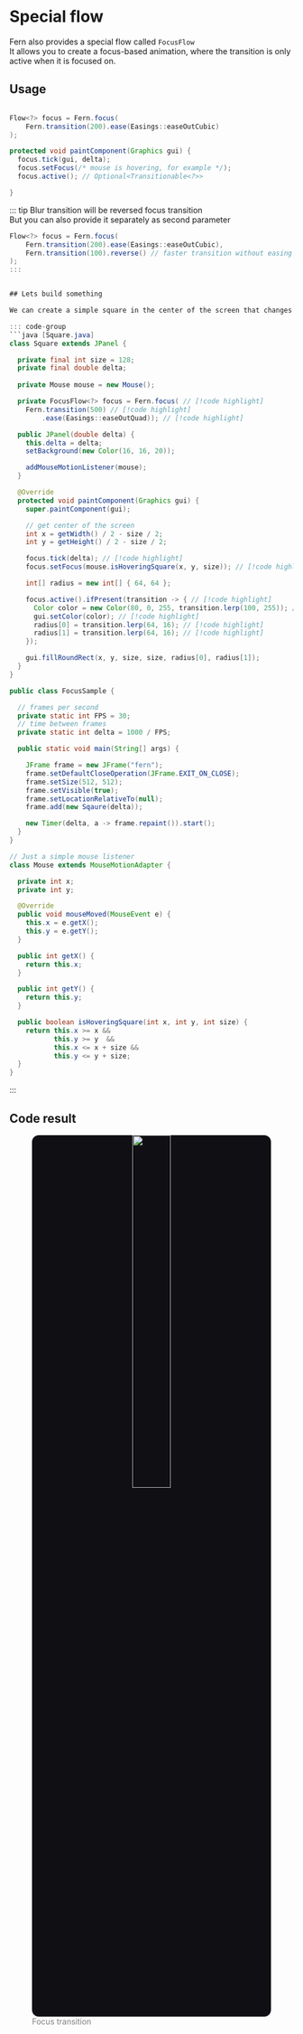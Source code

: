 # Special flow

Fern also provides a special flow called `FocusFlow`  
It allows you to create a focus-based animation, where the transition is only active when it is focused on.

## Usage
```java

Flow<?> focus = Fern.focus(
    Fern.transition(200).ease(Easings::easeOutCubic)
);

protected void paintComponent(Graphics gui) {
  focus.tick(gui, delta);
  focus.setFocus(/* mouse is hovering, for example */);
  focus.active(); // Optional<Transitionable<?>>

}
```
::: tip
Blur transition will be reversed focus transition  
But you can also provide it separately as second parameter
```java
Flow<?> focus = Fern.focus(
    Fern.transition(200).ease(Easings::easeOutCubic),
    Fern.transition(100).reverse() // faster transition without easing
);
:::


## Lets build something

We can create a simple square in the center of the screen that changes its color and corner roundness when hovered over.

::: code-group
```java [Square.java]
class Square extends JPanel {

  private final int size = 128;
  private final double delta;
  
  private Mouse mouse = new Mouse();

  private FocusFlow<?> focus = Fern.focus( // [!code highlight]
    Fern.transition(500) // [!code highlight]
        .ease(Easings::easeOutQuad)); // [!code highlight]

  public JPanel(double delta) {
    this.delta = delta;
    setBackground(new Color(16, 16, 20));

    addMouseMotionListener(mouse);
  }

  @Override
  protected void paintComponent(Graphics gui) {
    super.paintComponent(gui);

    // get center of the screen
    int x = getWidth() / 2 - size / 2;
    int y = getHeight() / 2 - size / 2;

    focus.tick(delta); // [!code highlight]
    focus.setFocus(mouse.isHoveringSquare(x, y, size)); // [!code highlight]

    int[] radius = new int[] { 64, 64 };

    focus.active().ifPresent(transition -> { // [!code highlight]
      Color color = new Color(80, 0, 255, transition.lerp(100, 255)); // [!code highlight]
      gui.setColor(color); // [!code highlight]
      radius[0] = transition.lerp(64, 16); // [!code highlight]
      radius[1] = transition.lerp(64, 16); // [!code highlight]
    });

    gui.fillRoundRect(x, y, size, size, radius[0], radius[1]);
  }
}
```

```java [FocusSample.java]
public class FocusSample {

  // frames per second
  private static int FPS = 30;
  // time between frames
  private static int delta = 1000 / FPS;

  public static void main(String[] args) {

    JFrame frame = new JFrame("fern");
    frame.setDefaultCloseOperation(JFrame.EXIT_ON_CLOSE);
    frame.setSize(512, 512);
    frame.setVisible(true);
    frame.setLocationRelativeTo(null);
    frame.add(new Sqaure(delta));

    new Timer(delta, a -> frame.repaint()).start();
  }
}
```

```java [Mouse.java]
// Just a simple mouse listener
class Mouse extends MouseMotionAdapter {

  private int x;
  private int y;

  @Override
  public void mouseMoved(MouseEvent e) {
    this.x = e.getX();
    this.y = e.getY();
  }

  public int getX() {
    return this.x;
  }

  public int getY() {
    return this.y;
  }

  public boolean isHoveringSquare(int x, int y, int size) {
    return this.x >= x &&
           this.y >= y  &&
           this.x <= x + size &&
           this.y <= y + size;
  }
}
```
:::

## Code result

<figure>
<center style="background: rgba(16, 16, 20, 1); border-radius: 12px;">
  <img src="/assets/examples/focus.gif" width="40%">
</center>
  <figcaption style="color: gray">Focus transition</figcaption>  
</figure>